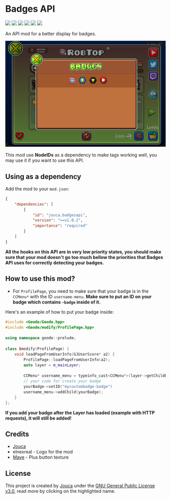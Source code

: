 # Badges API

<img src="https://img.shields.io/github/downloads/Jouca/BadgesAPI/total?style=for-the-badge" style="text-align: center;"></img>
<a href="https://discord.gg/MU4Rpc6xbJ" style="text-align: center;"><img src="https://dcbadge.limes.pink/api/server/MU4Rpc6xbJ"></img></a>
<img src="https://img.shields.io/github/last-commit/Jouca/BadgesAPI?display_timestamp=committer&style=for-the-badge&color=ffA500" style="text-align: center;"></img>
<img src="https://img.shields.io/github/commit-activity/w/Jouca/BadgesAPI?style=for-the-badge" style="text-align: center;"></img>
<img src="https://img.shields.io/github/commits-since/Jouca/BadgesAPI/latest?style=for-the-badge" style="text-align: center;"></img>
<img src="https://img.shields.io/github/created-at/Jouca/BadgesAPI?style=for-the-badge" style="text-align: center;"></img>

An API mod for a better display for badges.

![Mod Example](resources/screen.png)

This mod use **NodeIDs** as a dependency to make tags working well, you may use it if you want to use this API.

## Using as a dependency

Add the mod to your `mod.json`:

```json
{
    "dependencies": [
        {
            "id": "jouca.badgesapi",
            "version": ">=v1.0.2",
            "importance": "required"
        }
    ]
}
```

**All the hooks on this API are in very low priority states, you should make sure that your mod doesn't go too much bellow the priorities that Badges API uses for correctly detecting your badges.**

## How to use this mod?

* For `ProfilePage`, you need to make sure that your badge is in the `CCMenu*` with the ID `username-menu`. **Make sure to put an ID on your badge which contains `-badge` inside of it.** 

Here's an example of how to put your badge inside:

```cpp
#include <Geode/Geode.hpp>
#include <Geode/modify/ProfilePage.hpp>

using namespace geode::prelude;

class $modify(ProfilePage) {
    void loadPageFromUserInfo(GJUserScore* a2) {
        ProfilePage::loadPageFromUserInfo(a2);
        auto layer = m_mainLayer;
        
        CCMenu* username_menu = typeinfo_cast<CCMenu*>(layer->getChildByIDRecursive("username-menu"));
        // your code for create your badge
        yourBadge->setID("mycustombadge-badge")
        username_menu->addChild(yourBadge);
    }
};
```

__**If you add your badge after the Layer has loaded (example with HTTP requests), it will still be added!**__

## Credits
* [Jouca](https://twitter.com/JoucaJouca)
* elnexreal - Logo for the mod
* [Mave](https://x.com/gmdpeter) - Plus button texture

## License
This project is created by [Jouca](https://github.com/Jouca) under the [GNU General Public License v3.0](https://choosealicense.com/licenses/gpl-3.0/), read more by clicking on the highlighted name.
